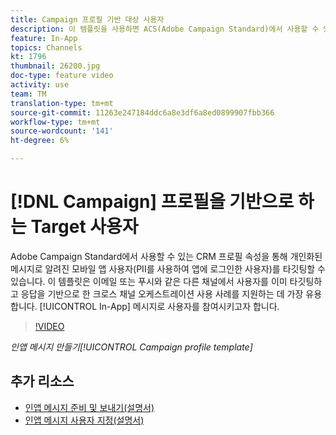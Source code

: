 ```yaml
---
title: Campaign 프로필 기반 대상 사용자
description: 이 템플릿을 사용하면 ACS(Adobe Campaign Standard)에서 사용할 수 있는 CRM 프로필 속성을 통해 개인화된 메시지를 통해 알려진 모바일 앱 사용자를 타깃팅할 수 있습니다.
feature: In-App
topics: Channels
kt: 1796
thumbnail: 26200.jpg
doc-type: feature video
activity: use
team: TM
translation-type: tm+mt
source-git-commit: 11263e247184ddc6a8e3df6a8ed0899907fbb366
workflow-type: tm+mt
source-wordcount: '141'
ht-degree: 6%

---
```



# [!DNL Campaign] 프로필을 기반으로 하는 Target 사용자

Adobe Campaign Standard에서 사용할 수 있는 CRM 프로필 속성을 통해 개인화된 메시지로 알려진 모바일 앱 사용자(PII를 사용하여 앱에 로그인한 사용자)를 타깃팅할 수 있습니다. 이 템플릿은 이메일 또는 푸시와 같은 다른 채널에서 사용자를 이미 타깃팅하고 응답을 기반으로 한 크로스 채널 오케스트레이션 사용 사례를 지원하는 데 가장 유용합니다. [!UICONTROL In-App] 메시지로 사용자를 참여시키고자 합니다.

>[!VIDEO](https://video.tv.adobe.com/v/26200?quality=12)

*인앱 메시지 만들기[!UICONTROL Campaign profile template]*

## 추가 리소스

* [인앱 메시지 준비 및 보내기(설명서)](https://docs.adobe.com/content/help/en/campaign-standard/using/communication-channels/in-app-messaging/preparing-and-sending-an-in-app-message.html)
* [인앱 메시지 사용자 지정(설명서)](https://docs.adobe.com/content/help/en/campaign-standard/using/communication-channels/in-app-messaging/customizing-an-in-app-message.html)
